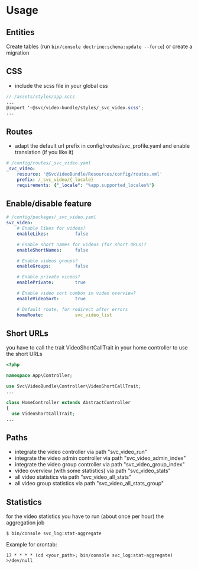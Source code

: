 # Usage

## Entities
Create tables (run `bin/console doctrine:schema:update --force`) or create a migration

## CSS
- include the scss file in your global css

```scss
// /assets/styles/app.sccs
...
@import '~@svc/video-bundle/styles/_svc_video.scss';
...
```

## Routes
- adapt the default url prefix in config/routes/svc_profile.yaml and enable translation (if you like it)

```yaml
# /config/routes/_svc_video.yaml
_svc_video:
    resource: '@SvcVideoBundle/Resources/config/routes.xml'
    prefix: /_svc_video/{_locale}
    requirements: {"_locale": "%app.supported_locales%"}
```

## Enable/disable feature
```yaml
# /config/packages/_svc_video.yaml
svc_video:
    # Enable likes for videos?
    enableLikes:          false

    # Enable short names for videos (for short URLs)?
    enableShortNames:     false

    # Enable videos groups?
    enableGroups:         false

    # Enable private viceos?
    enablePrivate:        true

    # Enable video sort combox in video overview?
    enableVideoSort:      true

    # Default route, for redirect after errors
    homeRoute:            svc_video_list
```

## Short URLs
you have to call the trait VideoShortCallTrait in your home controller to use the short URLs
```php
<?php

namespace App\Controller;

use Svc\VideoBundle\Controller\VideoShortCallTrait;
...

class HomeController extends AbstractController
{
  use VideoShortCallTrait;
...
```

## Paths
- integrate the video controller via path "svc_video_run"
- integrate the video admin controller via path "svc_video_admin_index"
- integrate the video group controller via path "svc_video_group_index"
- video overview (with some statistics) via path "svc_video_stats"
- all video statistics via path "svc_video_all_stats"
- all video group statistics via path "svc_video_all_stats_group"

## Statistics

for the video statistics you have to run (about once per hour) the aggregation job

```console
$ bin/console svc_log:stat-aggregate
```

Example for crontab:
```
17 * * * * (cd <your_path>; bin/console svc_log:stat-aggregate) >/dev/null
```
